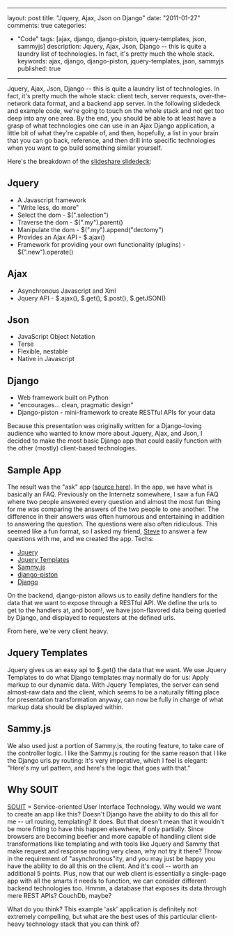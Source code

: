 
---
layout: post
title: "Jquery, Ajax, Json on Django"
date: "2011-01-27"
comments: true
categories:
  - "Code"
tags: [ajax, django, django-piston, jquery-templates, json, sammyjs]
description: Jquery, Ajax, Json, Django -- this is quite a laundry list of technologies.  In fact, it's pretty much the whole stack.
keywords: ajax, django, django-piston, jquery-templates, json, sammyjs
published: true
---

Jquery, Ajax, Json, Django -- this is quite a laundry list of technologies.  In fact, it's pretty much the whole stack: client tech, server requests, over-the-network data format, and a backend app server.  In the following slidedeck and example code, we're going to touch on the whole stack and not get too deep into any one area.  By the end, you should be able to at least have a grasp of what technologies one can use in an Ajax Django application, a little bit of what they're capable of, and then, hopefully, a list in your brain that you can go back, reference, and then drill into specific technologies when you want to go build something similar yourself.

<!--more-->

Here's the breakdown of the [slideshare slidedeck](http://www.slideshare.net/rockycode/jquery-ajax-json-on-django):

Jquery
---------

- A Javascript framework
- "Write less, do more"
- Select the dom - $(".selection")
- Traverse the dom - $(".my").parent()
- Manipulate the dom - $(".my").append("dectomy")
- Provides an Ajax API - $.ajax()
- Framework for providing your own functionality (plugins) - $(".new").operate()

Ajax
---------

- Asynchronous Javascript and Xml
- Jquery API - $.ajax(), $.get(), $.post(), $.getJSON()

Json
---------

- JavaScript Object Notation
- Terse
- Flexible, nestable
- Native in Javascript

Django
---------

- Web framework built on Python
- "encourages... clean, pragmatic design"
- Django-piston - mini-framework to create RESTful APIs for your data


Because this presentation was originally written for a Django-loving audience who wanted to know more about Jquery, Ajax, and Json, I decided to make the most basic Django app that could easily function with the other (mostly) client-based technologies.  

Sample App
--------------

The result was the "ask" app ([source here](https://bitbucket.org/jtsnake/ask>)).  In the app, we have what is basically an FAQ.  Previously on the Internetz somewhere, I saw a fun FAQ where two people answered every question and almost the most fun thing for me was comparing the answers of the two people to one another.  The difference in their answers was often humorous and entertaining in addition to answering the question.  The questions were also often ridiculous.  This seemed like a fun format, so I asked my friend, [Steve](http://rockycode.com/blog/author/steveo/) to answer a few questions with me, and we created the app.  Techs:

- [Jquery](http://jquery.com/)
- [Jquery Templates](http://api.jquery.com/category/plugins/templates/)
- [Sammy.js](http://code.quirkey.com/sammy/)
- [django-piston](https://bitbucket.org/jespern/django-piston/wiki/Home)
- [Django](http://www.djangoproject.com/)

On the backend, django-piston allows us to easily define handlers for the data that we want to expose through a RESTful API.  We define the urls to get to the handlers at, and boom!, we have json-flavored data being queried by Django, and displayed to requesters at the defined urls.

From here, we're very client heavy.  

Jquery Templates
--------------------

Jquery gives us an easy api to $.get() the data that we want.  We use Jquery Templates to do what Django templates may normally do for us:  Apply markup to our dynamic data.  With Jquery Templates, the server can send almost-raw data and the client, which seems to be a naturally fitting place for presentation transformation anyway, can now be fully in charge of what markup data should be displayed within.

Sammy.js
------------

We also used just a portion of Sammy.js, the routing feature, to take care of the controller logic.  I like the Sammy.js routing for the same reason that I like the Django urls.py routing: it's very imperative, which I feel is elegant:  "Here's my url pattern, and here's the logic that goes with that."

Why SOUIT
-------------

[SOUIT](http://souit.org/) = Service-oriented User Interface Technology.  Why would we want to create an app like this?  Doesn't Django have the ability to do this all for me -- url routing, templating?  It does.  But that doesn't mean that it wouldn't be more fitting to have this happen elsewhere, if only partially.  Since browsers are becoming beefier and more capable of handling client side transformations like templating and with tools like Jquery and Sammy that make request and response routing very clean, why not try it there?  Throw in the requirement of "asynchronous"ity, and you may just be happy you have the ability to do all this on the client.  And it's cool -- worth an additional 5 points.  Plus, now that our web client is essentially a single-page app with all the smarts it needs to function, we can consider different backend technologies too.  Hmmm, a database that exposes its data through mere REST APIs?  CouchDb, maybe?

What do you think?  This example 'ask' application is definitely not extremely compelling, but what are the best uses of this particular client-heavy technology stack that you can think of?


  
